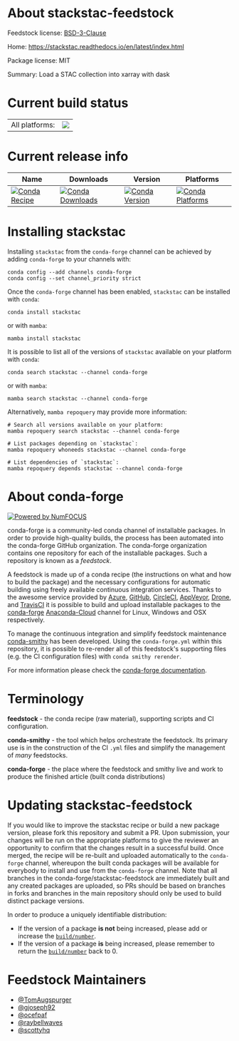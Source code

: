 About stackstac-feedstock
=========================

Feedstock license: [BSD-3-Clause](https://github.com/conda-forge/stackstac-feedstock/blob/main/LICENSE.txt)

Home: https://stackstac.readthedocs.io/en/latest/index.html

Package license: MIT

Summary: Load a STAC collection into xarray with dask

Current build status
====================


<table><tr><td>All platforms:</td>
    <td>
      <a href="https://dev.azure.com/conda-forge/feedstock-builds/_build/latest?definitionId=13419&branchName=main">
        <img src="https://dev.azure.com/conda-forge/feedstock-builds/_apis/build/status/stackstac-feedstock?branchName=main">
      </a>
    </td>
  </tr>
</table>

Current release info
====================

| Name | Downloads | Version | Platforms |
| --- | --- | --- | --- |
| [![Conda Recipe](https://img.shields.io/badge/recipe-stackstac-green.svg)](https://anaconda.org/conda-forge/stackstac) | [![Conda Downloads](https://img.shields.io/conda/dn/conda-forge/stackstac.svg)](https://anaconda.org/conda-forge/stackstac) | [![Conda Version](https://img.shields.io/conda/vn/conda-forge/stackstac.svg)](https://anaconda.org/conda-forge/stackstac) | [![Conda Platforms](https://img.shields.io/conda/pn/conda-forge/stackstac.svg)](https://anaconda.org/conda-forge/stackstac) |

Installing stackstac
====================

Installing `stackstac` from the `conda-forge` channel can be achieved by adding `conda-forge` to your channels with:

```
conda config --add channels conda-forge
conda config --set channel_priority strict
```

Once the `conda-forge` channel has been enabled, `stackstac` can be installed with `conda`:

```
conda install stackstac
```

or with `mamba`:

```
mamba install stackstac
```

It is possible to list all of the versions of `stackstac` available on your platform with `conda`:

```
conda search stackstac --channel conda-forge
```

or with `mamba`:

```
mamba search stackstac --channel conda-forge
```

Alternatively, `mamba repoquery` may provide more information:

```
# Search all versions available on your platform:
mamba repoquery search stackstac --channel conda-forge

# List packages depending on `stackstac`:
mamba repoquery whoneeds stackstac --channel conda-forge

# List dependencies of `stackstac`:
mamba repoquery depends stackstac --channel conda-forge
```


About conda-forge
=================

[![Powered by
NumFOCUS](https://img.shields.io/badge/powered%20by-NumFOCUS-orange.svg?style=flat&colorA=E1523D&colorB=007D8A)](https://numfocus.org)

conda-forge is a community-led conda channel of installable packages.
In order to provide high-quality builds, the process has been automated into the
conda-forge GitHub organization. The conda-forge organization contains one repository
for each of the installable packages. Such a repository is known as a *feedstock*.

A feedstock is made up of a conda recipe (the instructions on what and how to build
the package) and the necessary configurations for automatic building using freely
available continuous integration services. Thanks to the awesome service provided by
[Azure](https://azure.microsoft.com/en-us/services/devops/), [GitHub](https://github.com/),
[CircleCI](https://circleci.com/), [AppVeyor](https://www.appveyor.com/),
[Drone](https://cloud.drone.io/welcome), and [TravisCI](https://travis-ci.com/)
it is possible to build and upload installable packages to the
[conda-forge](https://anaconda.org/conda-forge) [Anaconda-Cloud](https://anaconda.org/)
channel for Linux, Windows and OSX respectively.

To manage the continuous integration and simplify feedstock maintenance
[conda-smithy](https://github.com/conda-forge/conda-smithy) has been developed.
Using the ``conda-forge.yml`` within this repository, it is possible to re-render all of
this feedstock's supporting files (e.g. the CI configuration files) with ``conda smithy rerender``.

For more information please check the [conda-forge documentation](https://conda-forge.org/docs/).

Terminology
===========

**feedstock** - the conda recipe (raw material), supporting scripts and CI configuration.

**conda-smithy** - the tool which helps orchestrate the feedstock.
                   Its primary use is in the construction of the CI ``.yml`` files
                   and simplify the management of *many* feedstocks.

**conda-forge** - the place where the feedstock and smithy live and work to
                  produce the finished article (built conda distributions)


Updating stackstac-feedstock
============================

If you would like to improve the stackstac recipe or build a new
package version, please fork this repository and submit a PR. Upon submission,
your changes will be run on the appropriate platforms to give the reviewer an
opportunity to confirm that the changes result in a successful build. Once
merged, the recipe will be re-built and uploaded automatically to the
`conda-forge` channel, whereupon the built conda packages will be available for
everybody to install and use from the `conda-forge` channel.
Note that all branches in the conda-forge/stackstac-feedstock are
immediately built and any created packages are uploaded, so PRs should be based
on branches in forks and branches in the main repository should only be used to
build distinct package versions.

In order to produce a uniquely identifiable distribution:
 * If the version of a package **is not** being increased, please add or increase
   the [``build/number``](https://docs.conda.io/projects/conda-build/en/latest/resources/define-metadata.html#build-number-and-string).
 * If the version of a package **is** being increased, please remember to return
   the [``build/number``](https://docs.conda.io/projects/conda-build/en/latest/resources/define-metadata.html#build-number-and-string)
   back to 0.

Feedstock Maintainers
=====================

* [@TomAugspurger](https://github.com/TomAugspurger/)
* [@gjoseph92](https://github.com/gjoseph92/)
* [@ocefpaf](https://github.com/ocefpaf/)
* [@raybellwaves](https://github.com/raybellwaves/)
* [@scottyhq](https://github.com/scottyhq/)

